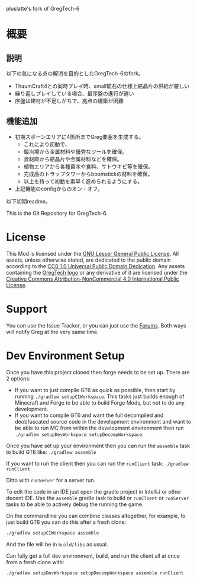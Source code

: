 pluslatte's fork of GregTech-6

# 概要
## 説明
以下の気になる点の解消を目的としたGregTech-6のfork。
- ThaumCraft4との同時プレイ時、small鉱石の仕様上結晶片の供給が厳しい
- 繰り返しプレイしている場合、最序盤の進行が遅い
- 序盤は建材が不足しがちで、拠点の構築が困難

## 機能追加
- 初期スポーンエリアに4箇所までGreg要塞を生成する。
  - これにより初動で、
  - 鍛冶場から金属材料や優秀なツールを確保。
  - 資材庫から結晶片や金属材料などを確保。
  - 植物エリアから各種苗木や食料、サトウキビ等を確保。
  - 完成品のトラップタワーからboomstickの材料を確保。
  - 以上を持って初動を素早く進められるようにする。
- 上記機能のconfigからのオン・オフ。

以下初期readme。

This is the Git Repository for GregTech-6

# License

This Mod is licensed under the [GNU Lesser General Public License](LICENSE).
All assets, unless otherwise stated, are dedicated to the public domain
according to the [CC0 1.0 Universal Public Domain Dedication](src/main/resources/LICENSE.assets).
Any assets containing the [GregTech logo](src/main/resources/logos) or any
derivative of it are licensed under the
[Creative Commons Attribution-NonCommercial 4.0 International Public License](src/main/resources/LICENSE.logos).

# Support

You can use the Issue Tracker, or you can just use the [Forums](https://forum.mechaenetia.com/). Both ways will notify Greg at the very same time.

# Dev Environment Setup

Once you have this project cloned then forge needs to be set up.  There are 2 options:

* If you want to just compile GT6 as quick as possible, then start by running `./gradlew setupCIWorkspace`.  This tasks just builds enough of Minecraft and Forge to be able to build Forge Mods, but not to do any development.
* If you want to compile GT6 and want the full decompiled and deobfuscated source code in the development environment and want to be able to run MC from within the development environment then run `./gradlew setupDevWorkspace setupDecompWorkspace`.

Once you have set up your environment then you can run the `assemble` task to build GT6 like:  `./gradlew assemble`

If you want to run the client then you can run the `runClient` task:  `./gradlew runClient`

Ditto with `runServer` for a server run.

To edit the code in an IDE just open the gradle project in IntelliJ or other decent IDE.  Use the `assemble` gradle task to build or `runClient` or `runServer` tasks to be able to actively debug the running the game.

On the commandline you can combine classes altogether, for example, to just build GT6 you can do this after a fresh clone:
```sh
./gradlew setupCIWorkspace assemble
```
And the file will be in `build/libs` as usual.

Can fully get a full dev environment, build, and run the client all at once from a fresh clone with:
```sh
./gradlew setupDevWorkspace setupDecompWorkspace assemble runClient
```

